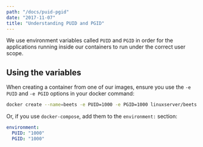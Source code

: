 ```yaml
---
path: "/docs/puid-pgid"
date: "2017-11-07"
title: "Understanding PUID and PGID"
---
```


<div class="preface">
We use environment variables called <code>PUID</code> and <code>PGID</code> in order for the applications running inside our containers to run under the correct user scope.
</div>

## Using the variables

When creating a container from one of our images, ensure you use the `-e PUID` and `-e PGID` options in your docker command:

```bash
docker create --name=beets -e PUID=1000 -e PGID=1000 linuxserver/beets
```

Or, if you use `docker-compose`, add them to the `environment:` section:

```yaml
environment:
  PUID: "1000"
  PGID: "1000"
```
